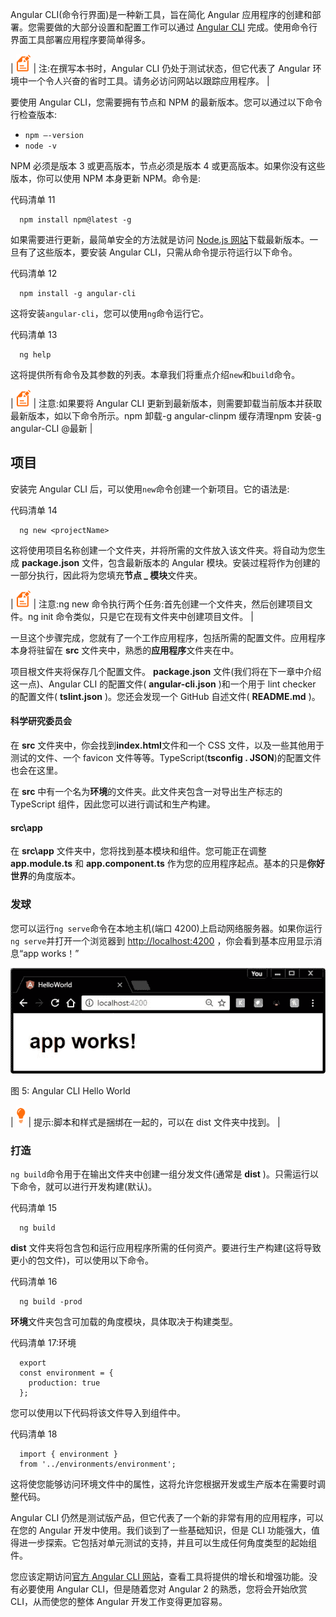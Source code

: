Angular CLI(命令行界面)是一种新工具，旨在简化 Angular 应用程序的创建和部署。您需要做的大部分设置和配置工作可以通过 [Angular CLI](https://cli.angular.io/) 完成。使用命令行界面工具部署应用程序要简单得多。

| ![](img/00003.gif) | 注:在撰写本书时，Angular CLI 仍处于测试状态，但它代表了 Angular 环境中一个令人兴奋的省时工具。请务必访问网站以跟踪应用程序。 |

要使用 Angular CLI，您需要拥有节点和 NPM 的最新版本。您可以通过以下命令行检查版本:

*   `npm –-version`
*   `node -v`

NPM 必须是版本 3 或更高版本，节点必须是版本 4 或更高版本。如果你没有这些版本，你可以使用 NPM 本身更新 NPM。命令是:

代码清单 11

```
  npm install npm@latest -g

```

如果需要进行更新，最简单安全的方法就是访问 [Node.js 网站](https://nodejs.org/en/download/)下载最新版本。一旦有了这些版本，要安装 Angular CLI，只需从命令提示符运行以下命令。

代码清单 12

```
  npm install -g angular-cli

```

这将安装`angular-cli`，您可以使用`ng`命令运行它。

代码清单 13

```
  ng help

```

这将提供所有命令及其参数的列表。本章我们将重点介绍`new`和`build`命令。

| ![](img/00003.gif) | 注意:如果要将 Angular CLI 更新到最新版本，则需要卸载当前版本并获取最新版本，如以下命令所示。npm 卸载-g angular-clinpm 缓存清理npm 安装-g angular-CLI @最新 |

## 项目

安装完 Angular CLI 后，可以使用`new`命令创建一个新项目。它的语法是:

代码清单 14

```
  ng new <projectName>

```

这将使用项目名称创建一个文件夹，并将所需的文件放入该文件夹。将自动为您生成 **package.json** 文件，包含最新版本的 Angular 模块。安装过程将作为创建的一部分执行，因此将为您填充**节点 _ 模块**文件夹。

| ![](img/00003.gif) | 注意:ng new 命令执行两个任务:首先创建一个文件夹，然后创建项目文件。ng init 命令类似，只是它在现有文件夹中创建项目文件。 |

一旦这个步骤完成，您就有了一个工作应用程序，包括所需的配置文件。应用程序本身将驻留在 **src** 文件夹中，熟悉的**应用程序**文件夹在中。

项目根文件夹将保存几个配置文件。 **package.json** 文件(我们将在下一章中介绍这一点)、Angular CLI 的配置文件( **angular-cli.json** )和一个用于 lint checker 的配置文件( **tslint.json** )。您还会发现一个 GitHub 自述文件( **README.md** )。

#### 科学研究委员会

在 **src** 文件夹中，你会找到**index.html**文件和一个 CSS 文件，以及一些其他用于测试的文件、一个 favicon 文件等等。TypeScript(**tsconfig . JSON**)的配置文件也会在这里。

在 **src** 中有一个名为**环境**的文件夹。此文件夹包含一对导出生产标志的 TypeScript 组件，因此您可以进行调试和生产构建。

#### src\app

在 **src\app** 文件夹中，您将找到基本模块和组件。您可能正在调整 **app.module.ts** 和 **app.component.ts** 作为您的应用程序起点。基本的只是**你好世界**的角度版本。

###  发球

您可以运行`ng serve`命令在本地主机(端口 4200)上启动网络服务器。如果你运行`ng serve`并打开一个浏览器到 [http://localhost:4200](http://localhost:4200) ，你会看到基本应用显示消息“app works！”

![](img/00008.jpeg)

图 5: Angular CLI Hello World

| ![](img/00009.gif) | 提示:脚本和样式是捆绑在一起的，可以在 dist 文件夹中找到。 |

###  打造

`ng build`命令用于在输出文件夹中创建一组分发文件(通常是 **dist** )。只需运行以下命令，就可以进行开发构建(默认)。

代码清单 15

```
  ng build

```

**dist** 文件夹将包含包和运行应用程序所需的任何资产。要进行生产构建(这将导致更小的包文件)，可以使用以下命令。

代码清单 16

```
  ng build -prod

```

**环境**文件夹包含可加载的角度模块，具体取决于构建类型。

代码清单 17:环境

```
  export
  const environment = {
    production: true
  };

```

您可以使用以下代码将该文件导入到组件中。

代码清单 18

```
  import { environment }
  from '../environments/environment';

```

这将使您能够访问环境文件中的属性，这将允许您根据开发或生产版本在需要时调整代码。

Angular CLI 仍然是测试版产品，但它代表了一个新的非常有用的应用程序，可以在您的 Angular 开发中使用。我们谈到了一些基础知识，但是 CLI 功能强大，值得进一步探索。它包括对单元测试的支持，并且可以生成任何角度类型的起始组件。

您应该定期访问[官方 Angular CLI 网站](https://cli.angular.io/)，查看工具将提供的增长和增强功能。没有必要使用 Angular CLI，但是随着您对 Angular 2 的熟悉，您将会开始欣赏 CLI，从而使您的整体 Angular 开发工作变得更加容易。